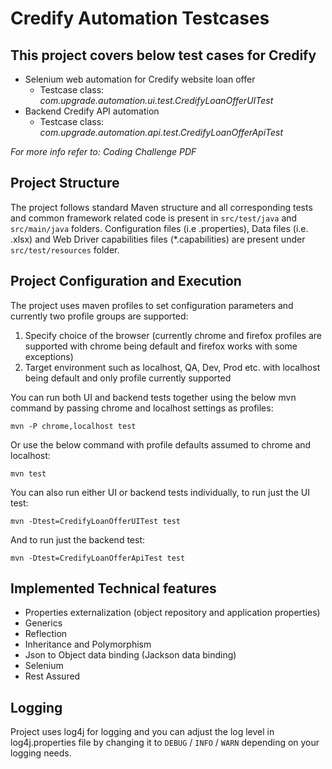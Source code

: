 # Credify Automation Testcases 

## This project covers below test cases for Credify
* Selenium web automation for Credify website loan offer        
  - Testcase class: *com.upgrade.automation.ui.test.CredifyLoanOfferUITest*
* Backend Credify API automation
  - Testcase class: *com.upgrade.automation.api.test.CredifyLoanOfferApiTest* 

*For more info refer to: Coding Challenge PDF*
  
Project Structure
-----------------------------------

The project follows standard Maven structure and all corresponding tests and common framework related code is present in `src/test/java` and  `src/main/java` folders. Configuration files (i.e .properties), Data files (i.e. .xlsx) and Web Driver capabilities files (*.capabilities) are present under `src/test/resources` folder.

Project Configuration and Execution
------------------------------------
The project uses maven profiles to set configuration parameters and currently two profile groups are supported: 
1) Specify choice of the browser (currently chrome and firefox profiles are supported with chrome being default and firefox works with some exceptions)  
2) Target environment such as localhost, QA, Dev, Prod etc. with localhost being default and only profile currently supported

You can run both UI and backend tests together using the below mvn command by passing chrome and localhost settings as profiles:

```
mvn -P chrome,localhost test
```
Or use the below command with profile defaults assumed to chrome and localhost:
```
mvn test
```

You can also run either UI or backend tests individually, to run just the UI test: 

```
mvn -Dtest=CredifyLoanOfferUITest test
```

And to run just the backend test: 

```
mvn -Dtest=CredifyLoanOfferApiTest test
```

Implemented Technical features
-------------------------------
* Properties externalization (object repository and application properties)
* Generics 
* Reflection
* Inheritance and Polymorphism
* Json to Object data binding (Jackson data binding)
* Selenium
* Rest Assured

Logging
-------

Project uses log4j for logging and you can adjust the log level in log4j.properties file by changing it to `DEBUG` / `INFO` / `WARN` depending on your logging needs.
